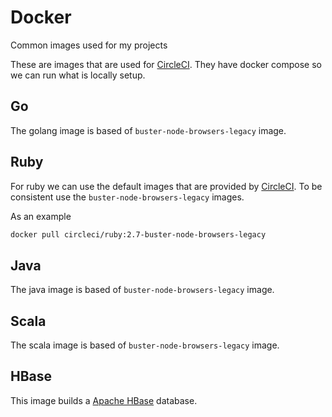 # Docker

Common images used for my projects

These are images that are used for [CircleCI](https://circleci.com/). They have docker compose so we can run what is locally setup.

## Go

The golang image is based of `buster-node-browsers-legacy` image.

## Ruby

For ruby we can use the default images that are provided by [CircleCI](https://hub.docker.com/r/circleci/ruby/tags). To be consistent use the `buster-node-browsers-legacy` images.

As an example

```sh
docker pull circleci/ruby:2.7-buster-node-browsers-legacy
```

## Java

The java image is based of `buster-node-browsers-legacy` image.

## Scala

The scala image is based of `buster-node-browsers-legacy` image.

## HBase

This image builds a [Apache HBase](https://hbase.apache.org/book.html) database.
